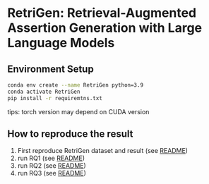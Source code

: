 # RetriGen: Retrieval-Augmented Assertion Generation with Large Language Models

## Environment Setup

```bash
conda env create --name RetriGen python=3.9
conda activate RetriGen
pip install -r requiremtns.txt
```

tips: torch version may depend on CUDA version

## How to reproduce the result

1. First reproduce RetriGen dataset and result (see [README](./RetriGen/README.md))
2. run RQ1 (see [README](./RQ1/README.md))
3. run RQ2 (see [README](./RQ2/README.md))
4. run RQ3 (see [README](./RQ3/README.md))

